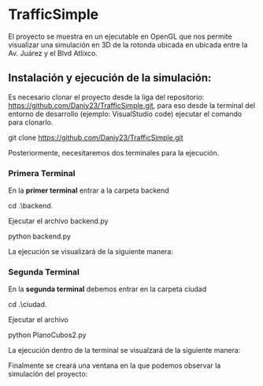 # TrafficSimple

El proyecto se muestra en un ejecutable en OpenGL que nos permite visualizar una simulación en 3D de la rotonda ubicada en ubicada entre la Av. Juárez y el Blvd Atlixco. 

## Instalación y ejecución de la simulación: 

Es necesario clonar el proyecto desde la liga del repositorio: https://github.com/Daniy23/TrafficSimple.git, para eso desde la terminal del entorno de desarrollo (ejemplo: VisualStudio code) ejecutar el comando para clonarlo.

git clone https://github.com/Daniy23/TrafficSimple.git              

Posteriormente, necesitaremos dos terminales para la ejecución.

### Primera Terminal
En la **primer terminal** entrar a la carpeta backend 

cd .\backend\.

Ejecutar el archivo backend.py

python  backend.py

La ejecución se visualizará de la siguiente manera:

### Segunda Terminal

En la **segunda terminal** debemos entrar en la carpeta ciudad 

cd .\ciudad\.

Ejecutar el archivo 

python  PlanoCubos2.py

La ejecución dentro de la terminal se visualzará de la siguiente manera:  

Finalmente se creará una ventana en la que podemos observar la simulación del proyecto:
